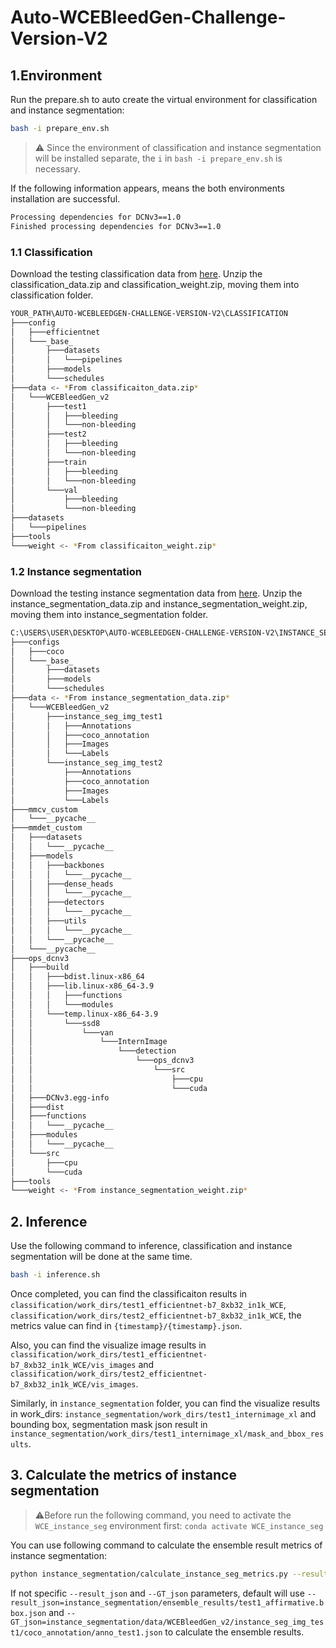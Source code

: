 # Auto-WCEBleedGen-Challenge-Version-V2

## 1.Environment

Run the prepare.sh to auto create the virtual environment for classification and instance segmentation:

```bash
bash -i prepare_env.sh
```

> ⚠️ Since the environment of classification and instance segmentation will be installed separate, the `i` in ``bash -i prepare_env.sh`` is necessary.

If the following information appears, means the both environments installation are successful.

```bash
Processing dependencies for DCNv3==1.0
Finished processing dependencies for DCNv3==1.0
```

### 1.1 Classification

Download the testing classification data from [here](https://drive.google.com/drive/folders/1MBT-x7fFPIWLCLSX0INQAqOtNL8J2CAa?usp=sharing).
Unzip the classification_data.zip and classification_weight.zip, moving them into classification folder.

```bash
YOUR_PATH\AUTO-WCEBLEEDGEN-CHALLENGE-VERSION-V2\CLASSIFICATION
├───config
│   ├───efficientnet
│   └───_base_
│       ├───datasets
│       │   └───pipelines
│       ├───models
│       └───schedules
├───data <- *From classificaiton_data.zip*
│   └───WCEBleedGen_v2
│       ├───test1
│       │   ├───bleeding
│       │   └───non-bleeding
│       ├───test2
│       │   ├───bleeding
│       │   └───non-bleeding
│       ├───train
│       │   ├───bleeding
│       │   └───non-bleeding
│       └───val
│           ├───bleeding
│           └───non-bleeding
├───datasets
│   └───pipelines
├───tools
└───weight <- *From classificaiton_weight.zip*
```

### 1.2 Instance segmentation

Download the testing instance segmentation data from [here](https://drive.google.com/drive/folders/1CYz6MMGqIOIKq9rU6c-PO_Fe3onjdCgB?usp=sharing).
Unzip the instance_segmentation_data.zip and instance_segmentation_weight.zip, moving them into instance_segmentation folder.

```bash
C:\USERS\USER\DESKTOP\AUTO-WCEBLEEDGEN-CHALLENGE-VERSION-V2\INSTANCE_SEGMENTATION
├───configs
│   ├───coco
│   └───_base_
│       ├───datasets
│       ├───models
│       └───schedules
├───data <- *From instance_segmentation_data.zip*
│   └───WCEBleedGen_v2
│       ├───instance_seg_img_test1
│       │   ├───Annotations
│       │   ├───coco_annotation
│       │   ├───Images
│       │   └───Labels
│       └───instance_seg_img_test2
│           ├───Annotations
│           ├───coco_annotation
│           ├───Images
│           └───Labels
├───mmcv_custom
│   └───__pycache__
├───mmdet_custom
│   ├───datasets
│   │   └───__pycache__
│   ├───models
│   │   ├───backbones
│   │   │   └───__pycache__
│   │   ├───dense_heads
│   │   │   └───__pycache__
│   │   ├───detectors
│   │   │   └───__pycache__
│   │   ├───utils
│   │   │   └───__pycache__
│   │   └───__pycache__
│   └───__pycache__
├───ops_dcnv3
│   ├───build
│   │   ├───bdist.linux-x86_64
│   │   ├───lib.linux-x86_64-3.9
│   │   │   ├───functions
│   │   │   └───modules
│   │   └───temp.linux-x86_64-3.9
│   │       └───ssd8
│   │           └───van
│   │               └───InternImage
│   │                   └───detection
│   │                       └───ops_dcnv3
│   │                           └───src
│   │                               ├───cpu
│   │                               └───cuda
│   ├───DCNv3.egg-info
│   ├───dist
│   ├───functions
│   │   └───__pycache__
│   ├───modules
│   │   └───__pycache__
│   └───src
│       ├───cpu
│       └───cuda
├───tools
└───weight <- *From instance_segmentation_weight.zip*
```

## 2. Inference

Use the following command to inference, classification and instance segmentation will be done at the same time.

```bash
bash -i inference.sh
```

Once completed, you can find the classificaiton results in `classification/work_dirs/test1_efficientnet-b7_8xb32_in1k_WCE`, `classification/work_dirs/test2_efficientnet-b7_8xb32_in1k_WCE`, the metrics value can find in `{timestamp}/{timestamp}.json`.

Also, you can find the visualize image results in `classification/work_dirs/test1_efficientnet-b7_8xb32_in1k_WCE/vis_images` and `classification/work_dirs/test2_efficientnet-b7_8xb32_in1k_WCE/vis_images`.

Similarly, in `instance_segmentation` folder, you can find the visualize results in work_dirs: `instance_segmentation/work_dirs/test1_internimage_xl` and bounding box, segmentation mask json result in `instance_segmentation/work_dirs/test1_internimage_xl/mask_and_bbox_results`.

## 3. Calculate the metrics of instance segmentation
> ⚠️Before run the following command, you need to activate the `WCE_instance_seg` environment first: `conda activate WCE_instance_seg`

You can use following command to calculate the ensemble result metrics of instance segmentation:

```bash
python instance_segmentation/calculate_instance_seg_metrics.py --result_json [predict bbox or segm json file] --GT_json [ground truth of bbox or segm json file]
```

If not specific `--result_json` and `--GT_json` parameters, default will use
`--result_json=instance_segmentation/ensemble_results/test1_affirmative.bbox.json`
and
`--GT_json=instance_segmentation/data/WCEBleedGen_v2/instance_seg_img_test1/coco_annotation/anno_test1.json`
to calculate the ensemble results.